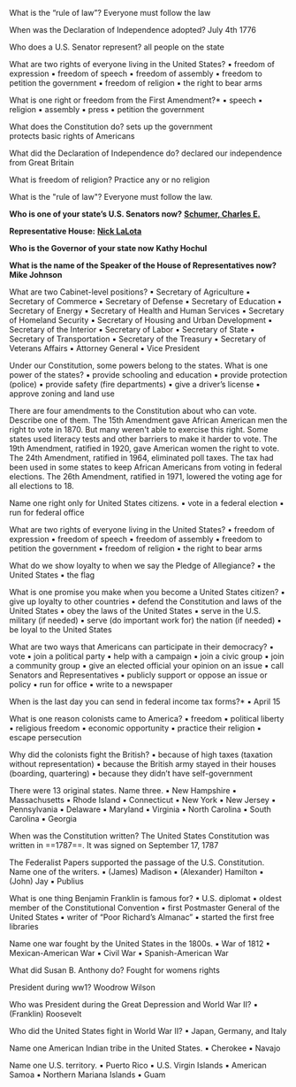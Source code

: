 What is the “rule of law”?
Everyone must follow the law

When was the Declaration of Independence adopted?
July 4th 1776

Who does a U.S. Senator represent?
all people on the state

What are two rights of everyone living in the United States?
▪ freedom of expression
▪ freedom of speech
▪ freedom of assembly
▪ freedom to petition the government
▪ freedom of religion
▪ the right to bear arms

What is one right or freedom from the First Amendment?*
▪ speech
▪ religion
▪ assembly
▪ press
▪ petition the government

What does the Constitution do?
sets up the government  
protects basic rights of Americans

What did the Declaration of Independence do?
declared our independence from Great Britain

What is freedom of religion?
Practice any or no religion

What is the "rule of law"?
Everyone must follow the law.

**Who is one of your state’s U.S. Senators now?**
**[Schumer, Charles E.](https://www.schumer.senate.gov/)**

**Representative House:**
**[Nick LaLota](https://lalota.house.gov/ "(opens in a new window)")**

**Who is the Governor of your state now**
**Kathy Hochul**

**What is the name of the Speaker of the House of Representatives now?**
**Mike Johnson**

What are two Cabinet-level positions? ▪ Secretary of Agriculture ▪ Secretary of Commerce ▪ Secretary of Defense ▪ Secretary of Education ▪ Secretary of Energy ▪ Secretary of Health and Human Services ▪ Secretary of Homeland Security ▪ Secretary of Housing and Urban Development ▪ Secretary of the Interior ▪ Secretary of Labor ▪ Secretary of State ▪ Secretary of Transportation ▪ Secretary of the Treasury ▪ Secretary of Veterans Affairs ▪ Attorney General ▪ Vice President

Under our Constitution, some powers belong to the states. What is one power of the states?
▪ provide schooling and education
▪ provide protection (police)
▪ provide safety (fire departments)
▪ give a driver’s license
▪ approve zoning and land use

There are four amendments to the Constitution about who can vote. Describe one of them.
The 15th Amendment gave African American men the right to vote in 1870. But many weren't able to exercise this right. Some states used literacy tests and other barriers to make it harder to vote.
The 19th Amendment, ratified in 1920, gave American women the right to vote.
The 24th Amendment, ratified in 1964, eliminated poll taxes. The tax had been used in some states to keep African Americans from voting in federal elections.
The 26th Amendment, ratified in 1971, lowered the voting age for all elections to 18.

Name one right only for United States citizens. ▪ vote in a federal election ▪ run for federal office

What are two rights of everyone living in the United States? ▪ freedom of expression ▪ freedom of speech ▪ freedom of assembly ▪ freedom to petition the government ▪ freedom of religion ▪ the right to bear arms

What do we show loyalty to when we say the Pledge of Allegiance? ▪ the United States ▪ the flag

What is one promise you make when you become a United States citizen?
▪ give up loyalty to other countries
▪ defend the Constitution and laws of the United States
▪ obey the laws of the United States
▪ serve in the U.S. military (if needed)
▪ serve (do important work for) the nation (if needed)
▪ be loyal to the United States

What are two ways that Americans can participate in their democracy? ▪ vote ▪ join a political party ▪ help with a campaign ▪ join a civic group ▪ join a community group ▪ give an elected official your opinion on an issue ▪ call Senators and Representatives ▪ publicly support or oppose an issue or policy ▪ run for office ▪ write to a newspaper

When is the last day you can send in federal income tax forms?* ▪ April 15

What is one reason colonists came to America? ▪ freedom ▪ political liberty ▪ religious freedom ▪ economic opportunity ▪ practice their religion ▪ escape persecution

Why did the colonists fight the British?
▪ because of high taxes (taxation without representation)
▪ because the British army stayed in their houses (boarding, quartering)
▪ because they didn’t have self-government

There were 13 original states. Name three.
▪ New Hampshire
▪ Massachusetts
▪ Rhode Island
▪ Connecticut
▪ New York
▪ New Jersey
▪ Pennsylvania
▪ Delaware
▪ Maryland
▪ Virginia
▪ North Carolina
▪ South Carolina
▪ Georgia

When was the Constitution written?
The United States Constitution was written in ==1787==. It was signed on September 17, 1787

The Federalist Papers supported the passage of the U.S. Constitution. Name one of the writers. ▪ (James) Madison ▪ (Alexander) Hamilton ▪ (John) Jay ▪ Publius

What is one thing Benjamin Franklin is famous for? ▪ U.S. diplomat ▪ oldest member of the Constitutional Convention ▪ first Postmaster General of the United States ▪ writer of “Poor Richard’s Almanac” ▪ started the first free libraries

Name one war fought by the United States in the 1800s. ▪ War of 1812 ▪ Mexican-American War ▪ Civil War ▪ Spanish-American War

What did Susan B. Anthony do?
Fought for womens rights

President during ww1? Woodrow Wilson

Who was President during the Great Depression and World War II?
▪ (Franklin) Roosevelt

Who did the United States fight in World War II? ▪ Japan, Germany, and Italy

Name one American Indian tribe in the United States.
▪ Cherokee
▪ Navajo

Name one U.S. territory. ▪ Puerto Rico ▪ U.S. Virgin Islands ▪ American Samoa ▪ Northern Mariana Islands ▪ Guam